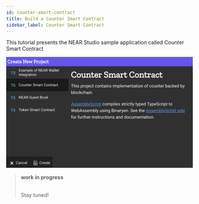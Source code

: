 ```yaml
---
id: counter-smart-contract
title: Build a Counter Smart Contract
sidebar_label: Counter Smart Contract
---
```


This tutorial presents the NEAR Studio sample application called Counter Smart Contract

![NEAR Studio Counter Smart Contract sample](/docs/assets/near-studio-launch-screen-counter-smart-contract.png)


<blockquote class="warning">
<strong>work in progress</strong><br><br>

 Stay tuned!

</blockquote>
